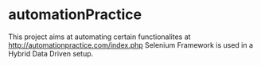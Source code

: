 # automationPractice
This project aims at automating certain functionalites at http://automationpractice.com/index.php 
Selenium Framework is used in a Hybrid Data Driven setup.
